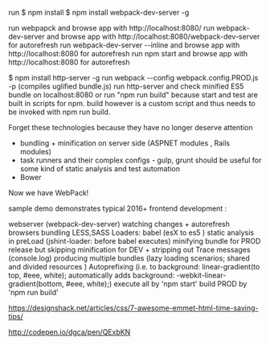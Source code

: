 
run
 $ npm install 
 $ npm install webpack-dev-server -g


run webpapck and browse app with http://localhost:8080/
run webpack-dev-server and browse app with http://localhost:8080/webpack-dev-server  for autorefresh
run webpack-dev-server --inline and browse app with http://localhost:8080 for autorefresh
run npm start and browse app with http://localhost:8080 for autorefresh


$ npm install http-server -g
run webpack --config webpack.config.PROD.js -p    (compiles uglified bundle.js)
run http-server and check minified ES5 bundle on localhost:8080
or run "npm run build"  because start and test are built in scripts for npm. build however
is a custom script and thus needs to be invoked with npm run build.



Forget these technologies because they have no longer deserve attention

   - bundling + minification on server side (ASPNET modules , Rails modules)
   - task runners and their complex configs - gulp, grunt should be useful for some kind of static analysis and test automation
   - Bower
   
Now we have WebPack!
   
sample demo demonstrates typical 2016+ frontend development : 
  
 webserver (webpack-dev-server)
 watching changes + autorefresh browsers 
 bundling 
 LESS,SASS
 Loaders: babel (esX to es5 )
 static analysis in preLoad (jshint-loader: before babel executes)
 minifying bundle for PROD release but skipping minification for DEV + stripping out Trace messages (console.log)
 producing multiple bundles (lazy loading scenarios; shared and divided resources )
 Autoprefixing (i.e. to background: linear-gradient(to top, #eee, white);  automatically adds background: -webkit-linear-gradient(bottom, #eee, white);)
 execute all by 'npm start'
 build PROD by 'npm run build'



https://designshack.net/articles/css/7-awesome-emmet-html-time-saving-tips/

http://codepen.io/dgca/pen/QExbKN
